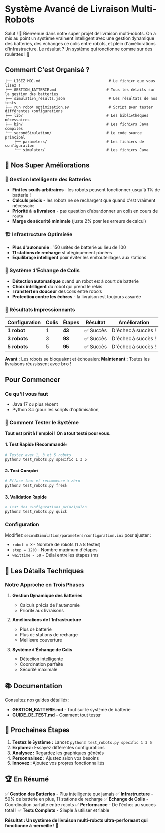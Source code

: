 # Système Avancé de Livraison Multi-Robots

Salut ! 👋 Bienvenue dans notre super projet de livraison multi-robots. On a mis au point un système vraiment intelligent avec une gestion dynamique des batteries, des échanges de colis entre robots, et plein d'améliorations d'infrastructure. Le résultat ? Un système qui fonctionne comme sur des roulettes ! 🚀

## Comment C'est Organisé ?

```
├── LISEZ_MOI.md                               # Le fichier que vous lisez !
├── GESTION_BATTERIE.md                       # Tous les détails sur la gestion des batteries
├── simulation_results.json                    # Les résultats de nos tests
├── run_robot_optimization.py                  # Script pour tester différentes configurations
├── lib/                                      # Les bibliothèques nécessaires
├── bin/                                      # Les fichiers Java compilés
└── secondSimulation/                         # Le code source principal
    ├── parameters/                           # Les fichiers de configuration
    └── simulator/                            # Les fichiers Java
```

## 🎯 Nos Super Améliorations

### **🔋 Gestion Intelligente des Batteries**

- **Fini les seuils arbitraires** - les robots peuvent fonctionner jusqu'à 1% de batterie !
- **Calculs précis** - les robots ne se rechargent que quand c'est vraiment nécessaire
- **Priorité à la livraison** - pas question d'abandonner un colis en cours de route
- **Marge de sécurité minimale** (juste 2% pour les erreurs de calcul)

### **🏗️ Infrastructure Optimisée**

- **Plus d'autonomie** : 150 unités de batterie au lieu de 100
- **11 stations de recharge** stratégiquement placées
- **Équilibrage intelligent** pour éviter les embouteillages aux stations

### **🤝 Système d'Échange de Colis**

- **Détection automatique** quand un robot est à court de batterie
- **Choix intelligent** du robot qui prend le relais
- **Transfert en douceur** des colis entre robots
- **Protection contre les échecs** - la livraison est toujours assurée

### **🚀 Résultats Impressionnants**

| Configuration | Colis | Étapes     | Résultat   | Amélioration            |
| ------------ | ----- | ---------- | ---------- | ---------------------- |
| **1 robot**  | 1     | **43**     | ✅ Succès   | D'échec à succès !     |
| **3 robots** | 3     | **93**     | ✅ Succès   | D'échec à succès !     |
| **5 robots** | 5     | **95**     | ✅ Succès   | D'échec à succès !     |

**Avant :** Les robots se bloquaient et échouaient
**Maintenant :** Toutes les livraisons réussissent avec brio !

## Pour Commencer

### Ce qu'il vous faut

- Java 17 ou plus récent
- Python 3.x (pour les scripts d'optimisation)

### 🚀 Comment Tester le Système

**Tout est prêt à l'emploi ! On a tout testé pour vous.**

#### **1. Test Rapide (Recommandé)**

```bash
# Testez avec 1, 3 et 5 robots
python3 test_robots.py specific 1 3 5
```

#### **2. Test Complet**

```bash
# Efface tout et recommence à zéro
python3 test_robots.py fresh
```

#### **3. Validation Rapide**

```bash
# Test des configurations principales
python3 test_robots.py quick
```

### Configuration

Modifiez `secondSimulation/parameters/configuration.ini` pour ajuster :

- `robot = X` - Nombre de robots (1 à 8 testés)
- `step = 1200` - Nombre maximum d'étapes
- `waittime = 50` - Délai entre les étapes (ms)

## 🔧 Les Détails Techniques

### **Notre Approche en Trois Phases**

1. **Gestion Dynamique des Batteries**
   - Calculs précis de l'autonomie
   - Priorité aux livraisons

2. **Améliorations de l'Infrastructure**
   - Plus de batterie
   - Plus de stations de recharge
   - Meilleure couverture

3. **Système d'Échange de Colis**
   - Détection intelligente
   - Coordination parfaite
   - Sécurité maximale

## 📚 Documentation

Consultez nos guides détaillés :
- **GESTION_BATTERIE.md** - Tout sur le système de batterie
- **GUIDE_DE_TEST.md** - Comment tout tester

## 🎯 Prochaines Étapes

1. **Testez le Système :** Lancez `python3 test_robots.py specific 1 3 5`
2. **Explorez :** Essayez différentes configurations
3. **Analysez :** Regardez les graphiques générés
4. **Personnalisez :** Ajustez selon vos besoins
5. **Innovez :** Ajoutez vos propres fonctionnalités

## 🏆 En Résumé

✅ **Gestion des Batteries** - Plus intelligente que jamais
✅ **Infrastructure** - 50% de batterie en plus, 11 stations de recharge
✅ **Échange de Colis** - Coordination parfaite entre robots
✅ **Performance** - De l'échec au succès total !
✅ **Tests Complets** - Simple à utiliser et fiable

**Résultat : Un système de livraison multi-robots ultra-performant qui fonctionne à merveille ! 🌟**